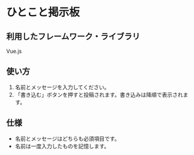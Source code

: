 # ひとこと掲示板

## 利用したフレームワーク・ライブラリ
Vue.js

## 使い方
1. 名前とメッセージを入力してください。
2. 「書き込む」ボタンを押すと投稿されます。書き込みは降順で表示されます。

## 仕様
- 名前とメッセージはどちらも必須項目です。  
- 名前は一度入力したものを記憶します。
